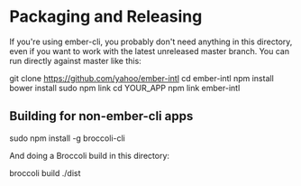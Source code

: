 Packaging and Releasing
=======================

If you're using ember-cli, you probably don't need anything in this
directory, even if you want to work with the latest unreleased master
branch. You can run directly against master like this:

git clone https://github.com/yahoo/ember-intl
cd ember-intl
npm install
bower install
sudo npm link
cd YOUR_APP
npm link ember-intl

Building for non-ember-cli apps
-------------------------------

sudo npm install -g broccoli-cli

And doing a Broccoli build in this directory:

broccoli build ./dist